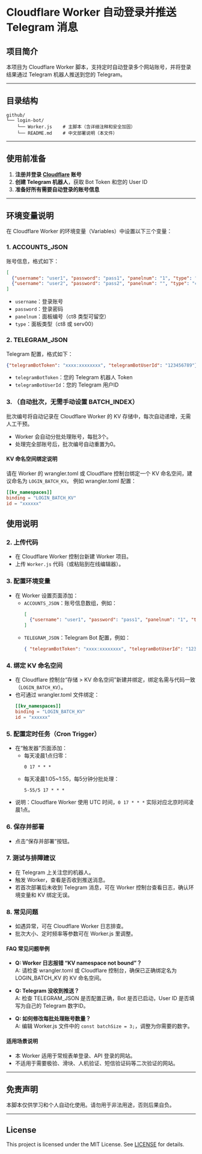 # Cloudflare Worker 自动登录并推送 Telegram 消息

## 项目简介
本项目为 Cloudflare Worker 脚本，支持定时自动登录多个网站账号，并将登录结果通过 Telegram 机器人推送到您的 Telegram。

---

## 目录结构
```
github/
└── login-bot/
    └── Worker.js    # 主脚本（含详细注释和安全加固）
    └── README.md    # 中文部署说明（本文件）
```

---

## 使用前准备
1. **注册并登录 [Cloudflare](https://dash.cloudflare.com/) 账号**
2. **创建 Telegram 机器人**，获取 Bot Token 和您的 User ID
3. **准备好所有需要自动登录的账号信息**

---

## 环境变量说明
在 Cloudflare Worker 的环境变量（Variables）中设置以下三个变量：

### 1. ACCOUNTS_JSON
账号信息，格式如下：
```json
[
  {"username": "user1", "password": "pass1", "panelnum": "1", "type": "serv00"},
  {"username": "user2", "password": "pass2", "panelnum": "", "type": "ct8"}
]
```
- `username`：登录账号
- `password`：登录密码
- `panelnum`：面板编号（ct8 类型可留空）
- `type`：面板类型（ct8 或 serv00）

### 2. TELEGRAM_JSON
Telegram 配置，格式如下：
```json
{"telegramBotToken": "xxxx:xxxxxxxx", "telegramBotUserId": "123456789"}
```
- `telegramBotToken`：您的 Telegram 机器人 Token
- `telegramBotUserId`：您的 Telegram 用户ID

### 3. （自动批次，无需手动设置 BATCH_INDEX）
批次编号将自动记录在 Cloudflare Worker 的 KV 存储中，每次自动递增，无需人工干预。
- Worker 会自动分批处理账号，每批3个。
- 处理完全部账号后，批次编号自动重置为0。

#### KV 命名空间绑定说明
请在 Worker 的 wrangler.toml 或 Cloudflare 控制台绑定一个 KV 命名空间，建议命名为 `LOGIN_BATCH_KV`。
例如 wrangler.toml 配置：
```toml
[[kv_namespaces]]
binding = "LOGIN_BATCH_KV"
id = "xxxxxx"
```

## 使用说明

### 2. 上传代码
- 在 Cloudflare Worker 控制台新建 Worker 项目。
- 上传 `Worker.js` 代码（或粘贴到在线编辑器）。

### 3. 配置环境变量
- 在 Worker 设置页面添加：
  - `ACCOUNTS_JSON`：账号信息数组，例如：
    ```json
    [
      {"username": "user1", "password": "pass1", "panelnum": "1", "type": "serv00"}
    ]
    ```
  - `TELEGRAM_JSON`：Telegram Bot 配置，例如：
    ```json
    { "telegramBotToken": "xxxx:xxxxxxxx", "telegramBotUserId": "123456789" }
    ```

### 4. 绑定 KV 命名空间
- 在 Cloudflare 控制台“存储 > KV 命名空间”新建并绑定，绑定名需与代码一致（`LOGIN_BATCH_KV`）。
- 也可通过 wrangler.toml 文件绑定：
  ```toml
  [[kv_namespaces]]
  binding = "LOGIN_BATCH_KV"
  id = "xxxxxx"
  ```

### 5. 配置定时任务（Cron Trigger）
- 在“触发器”页面添加：
  - 每天凌晨1点归零：
    ```
    0 17 * * *
    ```
  - 每天凌晨1:05~1:55，每5分钟分批处理：
    ```
    5-55/5 17 * * *
    ```
- 说明：Cloudflare Worker 使用 UTC 时间，`0 17 * * *` 实际对应北京时间凌晨1点。

### 6. 保存并部署
- 点击“保存并部署”按钮。

### 7. 测试与排障建议
- 在 Telegram 上关注您的机器人。
- 触发 Worker，查看是否收到推送消息。
- 若首次部署后未收到 Telegram 消息，可在 Worker 控制台查看日志，确认环境变量和 KV 绑定无误。

### 8. 常见问题
- 如遇异常，可在 Cloudflare Worker 日志排查。
- 批次大小、定时频率等参数可在 Worker.js 里调整。

#### FAQ 常见问题举例

- **Q: Worker 日志报错 “KV namespace not bound”？**  
  A: 请检查 wrangler.toml 或 Cloudflare 控制台，确保已正确绑定名为 LOGIN_BATCH_KV 的 KV 命名空间。

- **Q: Telegram 没收到推送？**  
  A: 检查 TELEGRAM_JSON 是否配置正确，Bot 是否已启动，User ID 是否填写为自己的 Telegram 数字ID。

- **Q: 如何修改每批处理账号数量？**  
  A: 编辑 Worker.js 文件中的 `const batchSize = 3;`，调整为你需要的数字。

#### 适用场景说明
- 本 Worker 适用于常规表单登录、API 登录的网站。
- 不适用于需要极验、滑块、人机验证、短信验证码等二次验证的网站。

---

## 免责声明
本脚本仅供学习和个人自动化使用。请勿用于非法用途，否则后果自负。

---

## License
This project is licensed under the MIT License. See [LICENSE](./LICENSE) for details.
